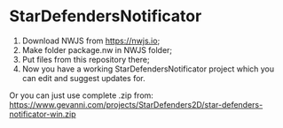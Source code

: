 # StarDefendersNotificator

1. Download NWJS from https://nwjs.io;
2. Make folder package.nw in NWJS folder;
3. Put files from this repository there;
4. Now you have a working StarDefendersNotificator project which you can edit and suggest updates for.

Or you can just use complete .zip from:
https://www.gevanni.com/projects/StarDefenders2D/star-defenders-notificator-win.zip
